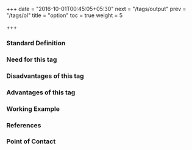 +++
date = "2016-10-01T00:45:05+05:30"
next = "/tags/output"
prev = "/tags/ol"
title = "option"
toc = true
weight = 5

+++

<h3>Standard Definition</h3>

<h3>Need for this tag</h3>

<h3>Disadvantages of this tag</h3>

<h3>Advantages of this tag</h3>

<h3>Working Example</h3>

<h3>References</h3>

<h3>Point of Contact</h3>
